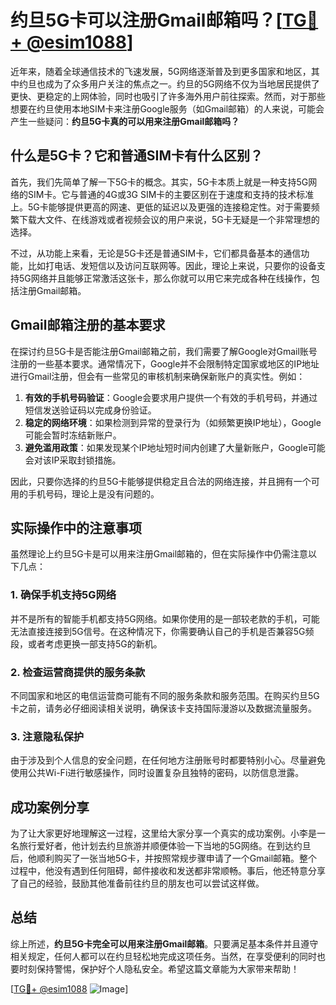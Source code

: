 # 约旦5G卡可以注册Gmail邮箱吗？[[TG💪+ @esim1088](https://t.me/s/esim1088)]

近年来，随着全球通信技术的飞速发展，5G网络逐渐普及到更多国家和地区，其中约旦也成为了众多用户关注的焦点之一。约旦的5G网络不仅为当地居民提供了更快、更稳定的上网体验，同时也吸引了许多海外用户前往探索。然而，对于那些想要在约旦使用本地SIM卡来注册Google服务（如Gmail邮箱）的人来说，可能会产生一些疑问：**约旦5G卡真的可以用来注册Gmail邮箱吗？**

## 什么是5G卡？它和普通SIM卡有什么区别？

首先，我们先简单了解一下5G卡的概念。其实，5G卡本质上就是一种支持5G网络的SIM卡。它与普通的4G或3G SIM卡的主要区别在于速度和支持的技术标准上。5G卡能够提供更高的网速、更低的延迟以及更强的连接稳定性。对于需要频繁下载大文件、在线游戏或者视频会议的用户来说，5G卡无疑是一个非常理想的选择。

不过，从功能上来看，无论是5G卡还是普通SIM卡，它们都具备基本的通信功能，比如打电话、发短信以及访问互联网等。因此，理论上来说，只要你的设备支持5G网络并且能够正常激活这张卡，那么你就可以用它来完成各种在线操作，包括注册Gmail邮箱。

## Gmail邮箱注册的基本要求

在探讨约旦5G卡是否能注册Gmail邮箱之前，我们需要了解Google对Gmail账号注册的一些基本要求。通常情况下，Google并不会限制特定国家或地区的IP地址进行Gmail注册，但会有一些常见的审核机制来确保新账户的真实性。例如：

1. **有效的手机号码验证**：Google会要求用户提供一个有效的手机号码，并通过短信发送验证码以完成身份验证。
2. **稳定的网络环境**：如果检测到异常的登录行为（如频繁更换IP地址），Google可能会暂时冻结新账户。
3. **避免滥用政策**：如果发现某个IP地址短时间内创建了大量新账户，Google可能会对该IP采取封锁措施。

因此，只要你选择的约旦5G卡能够提供稳定且合法的网络连接，并且拥有一个可用的手机号码，理论上是没有问题的。

## 实际操作中的注意事项

虽然理论上约旦5G卡是可以用来注册Gmail邮箱的，但在实际操作中仍需注意以下几点：

### 1. 确保手机支持5G网络
并不是所有的智能手机都支持5G网络。如果你使用的是一部较老款的手机，可能无法直接连接到5G信号。在这种情况下，你需要确认自己的手机是否兼容5G频段，或者考虑更换一部支持5G的新机。

### 2. 检查运营商提供的服务条款
不同国家和地区的电信运营商可能有不同的服务条款和服务范围。在购买约旦5G卡之前，请务必仔细阅读相关说明，确保该卡支持国际漫游以及数据流量服务。

### 3. 注意隐私保护
由于涉及到个人信息的安全问题，在任何地方注册账号时都要特别小心。尽量避免使用公共Wi-Fi进行敏感操作，同时设置复杂且独特的密码，以防信息泄露。

## 成功案例分享

为了让大家更好地理解这一过程，这里给大家分享一个真实的成功案例。小李是一名旅行爱好者，他计划去约旦旅游并顺便体验一下当地的5G网络。在到达约旦后，他顺利购买了一张当地5G卡，并按照常规步骤申请了一个Gmail邮箱。整个过程中，他没有遇到任何阻碍，邮件接收和发送都非常顺畅。事后，他还特意分享了自己的经验，鼓励其他准备前往约旦的朋友也可以尝试这样做。

## 总结

综上所述，**约旦5G卡完全可以用来注册Gmail邮箱**。只要满足基本条件并且遵守相关规定，任何人都可以在约旦轻松地完成这项任务。当然，在享受便利的同时也要时刻保持警惕，保护好个人隐私安全。希望这篇文章能为大家带来帮助！

[[TG💪+ @esim1088](https://t.me/s/esim1088) ![Image](https://i.postimg.cc/4NQfJmqS/Snipaste-2025-05-13-00-14-12.png)]